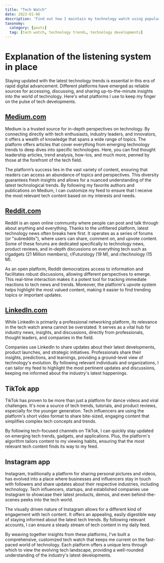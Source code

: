 ```yaml
---
title: "Tech Watch"
date: 2023-01-06
description: 'Find out how I maintain my technology watch using popular online platforms. From Medium to TikTok, follow my approach to stay informed on technology trends and developments.'
taxonomy:
  category: [posts]
  tag: [tech watch, technology trends, technology developments]
---
```


# Explanation of the listening system in place

Staying updated with the latest technology trends is essential in this era of rapid digital advancement. Different platforms have emerged as reliable sources for accessing, discussing, and sharing up-to-the-minute insights into the world of technology. Here's what platforms I use to keep my finger on the pulse of tech developments.

## [Medium.com](http://medium.com/)

Medium is a trusted source for in-depth perspectives on technology. By connecting directly with tech enthusiasts, industry leaders, and innovators, it offers a wealth of knowledge that spans a wide range of topics. The platform offers articles that cover everything from emerging technology trends to deep dives into specific technologies. Here, you can find thought leadership articles, trend analysis, how-tos, and much more, penned by those at the forefront of the tech field.

The platform’s success lies in the vast variety of content, ensuring that readers can access an abundance of topics and perspectives. This diversity guarantees fresh insights and allows for a nuanced understanding of the latest technological trends. By following my favorite authors and publications on Medium, I can customize my feed to ensure that I receive the most relevant tech content based on my interests and needs.

## [Reddit.com](http://reddit.com/)

Reddit is an open online community where people can post and talk through about anything and everything. Thanks to the unfiltered platform, latest technology news often breaks here first. It operates as a series of forums (or "subreddits"), where users can share, comment on, and upvote content. Some of these forums are dedicated specifically to technology news, product reviews, and in-depth discussions on everything tech such as r/gadgets (21 Million members), r/Futurology (19 M), and r/technology (15 M). 

As an open platform, Reddit democratizes access to information and facilitates robust discussions, allowing different perspectives to emerge. This real-time interaction makes it a potent tool for tracking immediate reactions to tech news and trends. Moreover, the platform's upvote system helps highlight the most valued content, making it easier to find trending topics or important updates.

## [LinkedIn.com](http://linkedin.com/)

While LinkedIn is primarily a professional networking platform, its relevance in the tech watch arena cannot be overstated. It serves as a vital hub for industry news, insights, and discussions, directly from professionals, thought leaders, and companies in the field.

Companies use LinkedIn to share updates about their latest developments, product launches, and strategic initiatives. Professionals share their insights, predictions, and learnings, providing a ground-level view of technology's evolution. By following relevant individuals and organizations, I can tailor my feed to highlight the most pertinent updates and discussions, keeping me informed about the industry's latest happenings.

## TikTok app

TikTok has proven to be more than just a platform for dance videos and viral challenges. It's now a source of tech trends, tutorials, and product reviews, especially for the younger generation. Tech influencers are using the platform's short video format to share bite-sized, engaging content that simplifies complex tech concepts and trends.

By following tech-focused channels on TikTok, I can quickly stay updated on emerging tech trends, gadgets, and applications. Plus, the platform's algorithm tailors content to my viewing habits, ensuring that the most relevant tech content finds its way to my feed.

## Instagram app

Instagram, traditionally a platform for sharing personal pictures and videos, has evolved into a place where businesses and influencers stay in touch with followers and share updates about their respective industries, including technology. Tech influencers, startups, and established companies use Instagram to showcase their latest products, demos, and even behind-the-scenes peeks into the tech world.

The visually driven nature of Instagram allows for a different kind of engagement with tech content. It offers an appealing, easily digestible way of staying informed about the latest tech trends. By following relevant accounts, I can ensure a steady stream of tech content in my daily feed.

By weaving together insights from these platforms, I've built a comprehensive, customized tech watch that keeps me current on the fast-paced world of technology. Each platform offers a unique lens through which to view the evolving tech landscape, providing a well-rounded understanding of the industry's latest developments.
